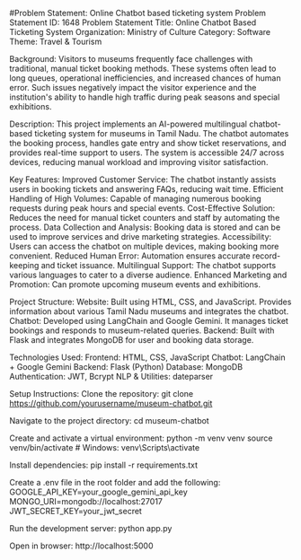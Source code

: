 #Problem Statement: Online Chatbot based ticketing system
Problem Statement ID: 1648
Problem Statement Title: Online Chatbot Based Ticketing System
Organization: Ministry of Culture
Category: Software
Theme: Travel & Tourism

Background:
Visitors to museums frequently face challenges with traditional, manual ticket booking methods. These systems often lead to long queues, operational inefficiencies, and increased chances of human error. Such issues negatively impact the visitor experience and the institution's ability to handle high traffic during peak seasons and special exhibitions.

Description:
This project implements an AI-powered multilingual chatbot-based ticketing system for museums in Tamil Nadu. The chatbot automates the booking process, handles gate entry and show ticket reservations, and provides real-time support to users. The system is accessible 24/7 across devices, reducing manual workload and improving visitor satisfaction.

Key Features:
Improved Customer Service: The chatbot instantly assists users in booking tickets and answering FAQs, reducing wait time.
Efficient Handling of High Volumes: Capable of managing numerous booking requests during peak hours and special events.
Cost-Effective Solution: Reduces the need for manual ticket counters and staff by automating the process.
Data Collection and Analysis: Booking data is stored and can be used to improve services and drive marketing strategies.
Accessibility: Users can access the chatbot on multiple devices, making booking more convenient.
Reduced Human Error: Automation ensures accurate record-keeping and ticket issuance.
Multilingual Support: The chatbot supports various languages to cater to a diverse audience.
Enhanced Marketing and Promotion: Can promote upcoming museum events and exhibitions.

Project Structure:
Website: Built using HTML, CSS, and JavaScript. Provides information about various Tamil Nadu museums and integrates the chatbot.
Chatbot: Developed using LangChain and Google Gemini. It manages ticket bookings and responds to museum-related queries.
Backend: Built with Flask and integrates MongoDB for user and booking data storage.

Technologies Used:
Frontend: HTML, CSS, JavaScript
Chatbot: LangChain + Google Gemini
Backend: Flask (Python)
Database: MongoDB
Authentication: JWT, Bcrypt
NLP & Utilities: dateparser

Setup Instructions:
Clone the repository:
git clone https://github.com/yourusername/museum-chatbot.git

Navigate to the project directory:
cd museum-chatbot

Create and activate a virtual environment:
python -m venv venv
source venv/bin/activate  # Windows: venv\Scripts\activate

Install dependencies:
pip install -r requirements.txt

Create a .env file in the root folder and add the following:
GOOGLE_API_KEY=your_google_gemini_api_key
MONGO_URI=mongodb://localhost:27017
JWT_SECRET_KEY=your_jwt_secret

Run the development server:
python app.py

Open in browser:
http://localhost:5000
